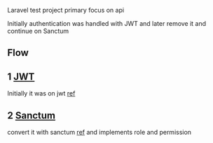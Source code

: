 Laravel test project primary focus on api

Initially authentication was handled with JWT and later remove it and continue on Sanctum 
## Flow

## 1 [JWT](https://medium.com/@demian.kostelny/install-jwt-in-laravel-app-2023-guide-for-beginners-94f7245ce6bd)

Initially it was on jwt [ref](https://github.com/cntoss/hrm/commit/8ef88d619ddec0ef5deceb3cb88561a5142be882)

## 2 [Sanctum](https://laravel.com/docs/10.x/sanctum)

convert it with sanctum [ref](https://github.com/cntoss/hrm/commit/62cc5e8e65a4a762cc7ae1fd84ea661ddab35b18) and implements role and permission

